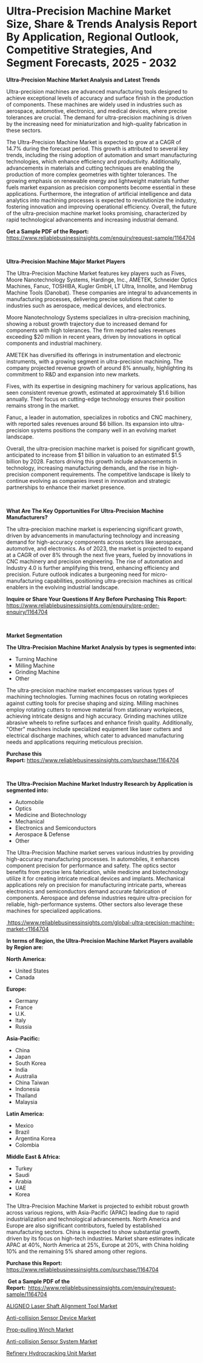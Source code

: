<p><h1>Ultra-Precision Machine Market Size, Share & Trends Analysis Report By Application, Regional Outlook, Competitive Strategies, And Segment Forecasts, 2025 - 2032</h1></p><p><strong>Ultra-Precision Machine Market Analysis and Latest Trends</strong></p>
<p><p>Ultra-precision machines are advanced manufacturing tools designed to achieve exceptional levels of accuracy and surface finish in the production of components. These machines are widely used in industries such as aerospace, automotive, electronics, and medical devices, where precise tolerances are crucial. The demand for ultra-precision machining is driven by the increasing need for miniaturization and high-quality fabrication in these sectors.</p><p>The Ultra-Precision Machine Market is expected to grow at a CAGR of 14.7% during the forecast period. This growth is attributed to several key trends, including the rising adoption of automation and smart manufacturing technologies, which enhance efficiency and productivity. Additionally, advancements in materials and cutting techniques are enabling the production of more complex geometries with tighter tolerances. The growing emphasis on renewable energy and lightweight materials further fuels market expansion as precision components become essential in these applications. Furthermore, the integration of artificial intelligence and data analytics into machining processes is expected to revolutionize the industry, fostering innovation and improving operational efficiency. Overall, the future of the ultra-precision machine market looks promising, characterized by rapid technological advancements and increasing industrial demand.</p></p>
<p><strong>Get a Sample PDF of the Report:&nbsp;</strong> <a href="https://www.reliablebusinessinsights.com/enquiry/request-sample/1164704?utm_campaign=115&utm_medium=2&utm_source=Github&utm_content=ia&utm_term=11042025&utm_id=ultra-precision-machine">https://www.reliablebusinessinsights.com/enquiry/request-sample/1164704</a></p>
<p>&nbsp;</p>
<p><strong>Ultra-Precision Machine Major Market Players</strong></p>
<p><p>The Ultra-Precision Machine Market features key players such as Fives, Moore Nanotechnology Systems, Hardinge, Inc., AMETEK, Schneider Optics Machines, Fanuc, TOSHIBA, Kugler GmbH, LT Ultra, Innolite, and Hembrug Machine Tools (Danobat). These companies are integral to advancements in manufacturing processes, delivering precise solutions that cater to industries such as aerospace, medical devices, and electronics.</p><p>Moore Nanotechnology Systems specializes in ultra-precision machining, showing a robust growth trajectory due to increased demand for components with high tolerances. The firm reported sales revenues exceeding $20 million in recent years, driven by innovations in optical components and industrial machinery.</p><p>AMETEK has diversified its offerings in instrumentation and electronic instruments, with a growing segment in ultra-precision machining. The company projected revenue growth of around 8% annually, highlighting its commitment to R&D and expansion into new markets.</p><p>Fives, with its expertise in designing machinery for various applications, has seen consistent revenue growth, estimated at approximately $1.6 billion annually. Their focus on cutting-edge technology ensures their position remains strong in the market.</p><p>Fanuc, a leader in automation, specializes in robotics and CNC machinery, with reported sales revenues around $6 billion. Its expansion into ultra-precision systems positions the company well in an evolving market landscape.</p><p>Overall, the ultra-precision machine market is poised for significant growth, anticipated to increase from $1 billion in valuation to an estimated $1.5 billion by 2028. Factors driving this growth include advancements in technology, increasing manufacturing demands, and the rise in high-precision component requirements. The competitive landscape is likely to continue evolving as companies invest in innovation and strategic partnerships to enhance their market presence.</p></p>
<p>&nbsp;</p>
<p><strong>What Are The Key Opportunities For Ultra-Precision Machine Manufacturers?</strong></p>
<p><p>The ultra-precision machine market is experiencing significant growth, driven by advancements in manufacturing technology and increasing demand for high-accuracy components across sectors like aerospace, automotive, and electronics. As of 2023, the market is projected to expand at a CAGR of over 8% through the next five years, fueled by innovations in CNC machinery and precision engineering. The rise of automation and Industry 4.0 is further amplifying this trend, enhancing efficiency and precision. Future outlook indicates a burgeoning need for micro-manufacturing capabilities, positioning ultra-precision machines as critical enablers in the evolving industrial landscape.</p></p>
<p><strong>Inquire or Share Your Questions If Any Before Purchasing This Report:</strong> <a href="https://www.reliablebusinessinsights.com/enquiry/pre-order-enquiry/1164704?utm_campaign=115&utm_medium=2&utm_source=Github&utm_content=ia&utm_term=11042025&utm_id=ultra-precision-machine">https://www.reliablebusinessinsights.com/enquiry/pre-order-enquiry/1164704</a></p>
<p>&nbsp;</p>
<p><strong>Market Segmentation</strong></p>
<p><strong>The Ultra-Precision Machine Market Analysis by types is segmented into:</strong></p>
<p><ul><li>Turning Machine</li><li>Milling Machine</li><li>Grinding Machine</li><li>Other</li></ul></p>
<p><p>The ultra-precision machine market encompasses various types of machining technologies. Turning machines focus on rotating workpieces against cutting tools for precise shaping and sizing. Milling machines employ rotating cutters to remove material from stationary workpieces, achieving intricate designs and high accuracy. Grinding machines utilize abrasive wheels to refine surfaces and enhance finish quality. Additionally, "Other" machines include specialized equipment like laser cutters and electrical discharge machines, which cater to advanced manufacturing needs and applications requiring meticulous precision.</p></p>
<p><strong>Purchase this Report:&nbsp;</strong><a href="https://www.reliablebusinessinsights.com/purchase/1164704?utm_campaign=115&utm_medium=2&utm_source=Github&utm_content=ia&utm_term=11042025&utm_id=ultra-precision-machine">https://www.reliablebusinessinsights.com/purchase/1164704</a></p>
<p>&nbsp;</p>
<p><strong>The Ultra-Precision Machine Market Industry Research by Application is segmented into:</strong></p>
<p><ul><li>Automobile</li><li>Optics</li><li>Medicine and Biotechnology</li><li>Mechanical</li><li>Electronics and Semiconductors</li><li>Aerospace & Defense</li><li>Other</li></ul></p>
<p><p>The Ultra-Precision Machine market serves various industries by providing high-accuracy manufacturing processes. In automobiles, it enhances component precision for performance and safety. The optics sector benefits from precise lens fabrication, while medicine and biotechnology utilize it for creating intricate medical devices and implants. Mechanical applications rely on precision for manufacturing intricate parts, whereas electronics and semiconductors demand accurate fabrication of components. Aerospace and defense industries require ultra-precision for reliable, high-performance systems. Other sectors also leverage these machines for specialized applications.</p></p>
<p><a href="https://www.reliablebusinessinsights.com/global-ultra-precision-machine-market-r1164704?utm_campaign=115&utm_medium=2&utm_source=Github&utm_content=ia&utm_term=11042025&utm_id=ultra-precision-machine">&nbsp;https://www.reliablebusinessinsights.com/global-ultra-precision-machine-market-r1164704</a></p>
<p><strong>In terms of Region, the Ultra-Precision Machine Market Players available by Region are:</strong></p>
<p>
    <p> <strong> North America: </strong>
        <ul>
            <li>United States</li>
            <li>Canada</li>
        </ul>
        </p> 
    <p> <strong> Europe: </strong>
        <ul>
            <li>Germany</li>
            <li>France</li>
            <li>U.K.</li>
            <li>Italy</li>
            <li>Russia</li>
        </ul>
        </p> 
    <p> <strong> Asia-Pacific: </strong>
        <ul>
            <li>China</li>
            <li>Japan</li>
            <li>South Korea</li>
            <li>India</li>
            <li>Australia</li>
            <li>China Taiwan</li>
            <li>Indonesia</li>
            <li>Thailand</li>
            <li>Malaysia</li>
        </ul>
        </p> 
    <p> <strong> Latin America: </strong>
        <ul>
            <li>Mexico</li>
            <li>Brazil</li>
            <li>Argentina Korea</li>
            <li>Colombia</li>
        </ul>
        </p> 
    <p> <strong> Middle East & Africa: </strong>
        <ul>
            <li>Turkey</li>
            <li>Saudi</li>
            <li>Arabia</li>
            <li>UAE</li>
            <li>Korea</li>
        </ul>
    </p>
    </p>
<p><p>The Ultra-Precision Machine Market is projected to exhibit robust growth across various regions, with Asia-Pacific (APAC) leading due to rapid industrialization and technological advancements. North America and Europe are also significant contributors, fueled by established manufacturing sectors. China is expected to show substantial growth, driven by its focus on high-tech industries. Market share estimates indicate APAC at 40%, North America at 25%, Europe at 20%, with China holding 10% and the remaining 5% shared among other regions.</p></p>
<p><strong>Purchase this Report: </strong><a href="https://www.reliablebusinessinsights.com/purchase/1164704?utm_campaign=115&utm_medium=2&utm_source=Github&utm_content=ia&utm_term=11042025&utm_id=ultra-precision-machine">https://www.reliablebusinessinsights.com/purchase/1164704</a></p>
<p>&nbsp;<strong>Get a Sample PDF of the Report:&nbsp;&nbsp;</strong><a href="https://www.reliablebusinessinsights.com/enquiry/request-sample/1164704?utm_campaign=115&utm_medium=2&utm_source=Github&utm_content=ia&utm_term=11042025&utm_id=ultra-precision-machine">https://www.reliablebusinessinsights.com/enquiry/request-sample/1164704</a></p>
<p><strong></strong></p>
<p><p><a href="https://github.com/drissahrouk/Market-Research-Report-List-1/blob/main/aligneo-laser-shaft-alignment-tool-market.md?utm_campaign=115&utm_medium=2&utm_source=Github&utm_content=ia&utm_term=11042025&utm_id=ultra-precision-machine">ALIGNEO Laser Shaft Alignment Tool Market</a></p><p><a href="https://github.com/nxauwedaroui2/Market-Research-Report-List-1/blob/main/anti-collision-sensor-device-market.md?utm_campaign=115&utm_medium=2&utm_source=Github&utm_content=ia&utm_term=11042025&utm_id=ultra-precision-machine">Anti-collision Sensor Device Market</a></p><p><a href="https://github.com/sahoolipko6f/Market-Research-Report-List-1/blob/main/prop-pulling-winch-market.md?utm_campaign=115&utm_medium=2&utm_source=Github&utm_content=ia&utm_term=11042025&utm_id=ultra-precision-machine">Prop-pulling Winch Market</a></p><p><a href="https://github.com/iontahoehlct/Market-Research-Report-List-1/blob/main/anti-collision-sensor-system-market.md?utm_campaign=115&utm_medium=2&utm_source=Github&utm_content=ia&utm_term=11042025&utm_id=ultra-precision-machine">Anti-collision Sensor System Market</a></p><p><a href="https://github.com/rogetspate12/Market-Research-Report-List-1/blob/main/refinery-hydrocracking-unit-market.md?utm_campaign=115&utm_medium=2&utm_source=Github&utm_content=ia&utm_term=11042025&utm_id=ultra-precision-machine">Refinery Hydrocracking Unit Market</a></p></p>
